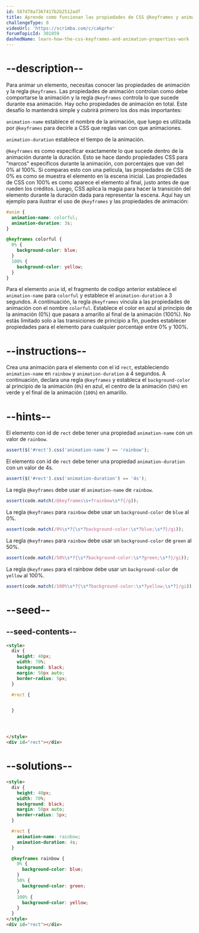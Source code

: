 ```yaml
---
id: 587d78a7367417b2b2512adf
title: Aprende como funcionan las propiedades de CSS @keyframes y animación
challengeType: 0
videoUrl: 'https://scrimba.com/c/cakprhv'
forumTopicId: 301059
dashedName: learn-how-the-css-keyframes-and-animation-properties-work
---
```


# --description--

Para animar un elemento, necesitas conocer las propiedades de animación y la regla `@keyframes`. Las propiedades de animación controlan como debe comportarse la animación y la regla `@keyframes` controla lo que sucede durante esa animación. Hay ocho propiedades de animación en total. Este desafío lo mantendrá simple y cubrirá primero los dos más importantes:

`animation-name` establece el nombre de la animación, que luego es utilizada por `@keyframes` para decirle a CSS que reglas van con que animaciones.

`animation-duration` establece el tiempo de la animación.

`@keyframes` es como especificar exactamente lo que sucede dentro de la animación durante la duración. Esto se hace dando propiedades CSS para "marcos" específicos durante la animación, con porcentajes que van del 0% al 100%. Si comparas esto con una película, las propiedades de CSS de 0% es como se muestra el elemento en la escena inicial. Las propiedades de CSS con 100% es como aparece el elemento al final, justo antes de que rueden los créditos. Luego, CSS aplica la magia para hacer la transición del elemento durante la duración dada para representar la escena. Aquí hay un ejemplo para ilustrar el uso de `@keyframes` y las propiedades de animación:

```css
#anim {
  animation-name: colorful;
  animation-duration: 3s;
}

@keyframes colorful {
  0% {
    background-color: blue;
  }
  100% {
    background-color: yellow;
  }
}
```

Para el elemento `anim` id, el fragmento de codigo anterior establece el `animation-name` para `colorful` y establece el `animation-duration` a 3 segundos. A continuación, la regla `@keyframes` vincula a las propiedades de animación con el nombre `colorful`. Establece el color en azul al principio de la animación (0%) que pasara a amarillo al final de la animación (100%). No estás limitado solo a las transiciones de principio a fin, puedes establecer propiedades para el elemento para cualquier porcentaje entre 0% y 100%.

# --instructions--

Crea una animación para el elemento con el id `rect`, estableciendo `animation-name` en `rainbow` y `animation-duration` a 4 segundos. A continuación, declara una regla `@keyframes` y estableca el `background-color` al principio de la animación (`0%`) en azul, el centro de la animación (`50%`) en verde y el final de la animación (`100%`) en amarillo.

# --hints--

El elemento con id de `rect` debe tener una propiedad `animation-name` con un valor de `rainbow`.

```js
assert($('#rect').css('animation-name') == 'rainbow');
```

El elemento con id de `rect` debe tener una propiedad `animation-duration` con un valor de 4s.

```js
assert($('#rect').css('animation-duration') == '4s');
```

La regla `@keyframes` debe usar el `animation-name` de `rainbow`.

```js
assert(code.match(/@keyframes\s+?rainbow\s*?{/g));
```

La regla `@keyframes` para `rainbow` debe usar un `background-color` de `blue` al 0%.

```js
assert(code.match(/0%\s*?{\s*?background-color:\s*?blue;\s*?}/gi));
```

La regla `@keyframes` para `rainbow` debe usar un `background-color` de `green` al 50%.

```js
assert(code.match(/50%\s*?{\s*?background-color:\s*?green;\s*?}/gi));
```

La regla `@keyframes` para el rainbow debe usar un `background-color` de `yellow` al 100%.

```js
assert(code.match(/100%\s*?{\s*?background-color:\s*?yellow;\s*?}/gi));
```

# --seed--

## --seed-contents--

```html
<style>
  div {
    height: 40px;
    width: 70%;
    background: black;
    margin: 50px auto;
    border-radius: 5px;
  }

  #rect {


  }




</style>
<div id="rect"></div>
```

# --solutions--

```html
<style>
  div {
    height: 40px;
    width: 70%;
    background: black;
    margin: 50px auto;
    border-radius: 5px;
  }

  #rect {
    animation-name: rainbow;
    animation-duration: 4s;
  }

  @keyframes rainbow {
    0% {
      background-color: blue;
    }
    50% {
      background-color: green;
    }
    100% {
      background-color: yellow;
    }
  }
</style>
<div id="rect"></div>
```
